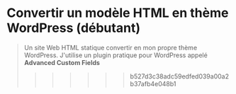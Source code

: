 # Convertir un modèle HTML en thème WordPress (débutant)

> Un site Web HTML statique convertir en mon propre thème WordPress. J'utilise un plugin pratique pour WordPress appelé **Advanced Custom Fields**
>>>>>>> b527d3c38adc59edfed039a00a2b37afb4e048b1
